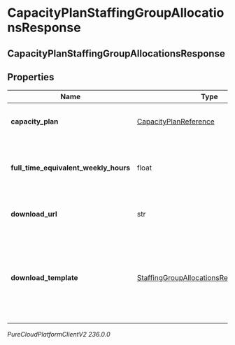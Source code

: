 # CapacityPlanStaffingGroupAllocationsResponse

## CapacityPlanStaffingGroupAllocationsResponse

## Properties

|Name | Type | Description | Notes|
|------------ | ------------- | ------------- | -------------|
| **capacity_plan** | [CapacityPlanReference](CapacityPlanReference) | The capacity plan to which the staffing groups belong | |
| **full_time_equivalent_weekly_hours** | float | The weekly hours used to calculate full time equivalent agents | |
| **download_url** | str | The URL to download the staffing group allocations | |
| **download_template** | [StaffingGroupAllocationsResponseTemplate](StaffingGroupAllocationsResponseTemplate) | Staffing groups allocation results always come through downloadUrl, the schema included here is just for documentation | [optional] |



_PureCloudPlatformClientV2 236.0.0_
